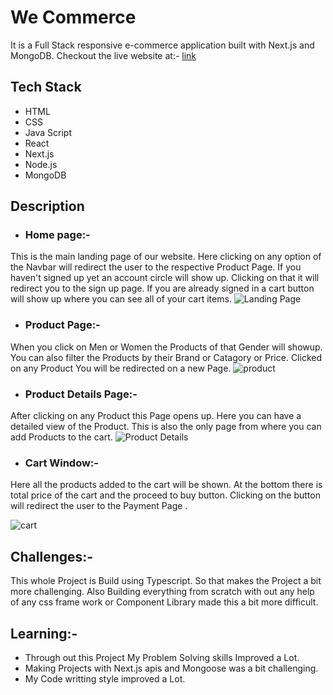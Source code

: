 # We Commerce
It is a Full Stack responsive e-commerce application built with Next.js and MongoDB. Checkout the live website at:- [link](https://we-commerce.vercel.app)

 ## Tech Stack
 - HTML
 - CSS
 - Java Script
 - React
 - Next.js
 - Node.js
 - MongoDB

## Description

- ### Home page:-
This is the main landing page of our website. Here clicking on any option of the Navbar will redirect the user to the respective Product Page. If you haven't signed up yet an account circle will show up. Clicking on that it will redirect you to the sign up page. If you are already signed in a cart button will show up where you can see all of your cart items.
![Landing Page](https://next-js-blog-codebash.s3.us-east-2.amazonaws.com/Screenshot+2022-08-29+at+9.24.53+AM.png)

- ### Product Page:-
 When you click on Men or Women the Products of that Gender will showup. You can also filter the Products by their Brand or Catagory or Price.
 Clicked on any Product You will be redirected on a new Page.
 ![product](https://next-js-blog-codebash.s3.us-east-2.amazonaws.com/Screenshot+2022-08-29+at+9.30.27+AM.png)

  - ### Product Details Page:-
  After clicking on any Product this Page opens up. Here you can have a detailed view of the Product. This is also the only page from where you can add Products to the cart.
 ![Product Details](https://next-js-blog-codebash.s3.us-east-2.amazonaws.com/Screenshot+2022-08-29+at+9.39.52+AM.png)
 
  - ###  Cart Window:-
  Here all the products added to the cart will be shown. At the bottom there is total price of the cart and the proceed to buy button. Clicking on the button will redirect the user to the Payment Page .
  
  ![cart](https://miro.medium.com/max/875/1*jBJkRpRw0VNdZ2eCphX_4A.png)

   ## Challenges:-
   This whole Project is Build using Typescript. So that makes the Project a bit more challenging. Also Building everything from scratch with out any help of any css frame work or Component Library made this a bit more difficult.
   ## Learning:-
   - Through out this Project My Problem Solving skills Improved a Lot.
- Making Projects with Next.js apis and Mongoose was a bit challenging.
- My Code writting style improved a Lot.


